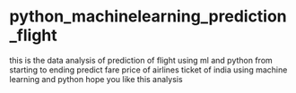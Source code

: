 # python_machinelearning_prediction_flight
this is the data analysis of prediction of flight using ml and python from starting to ending
predict fare price of airlines ticket  of india using machine learning and python
hope you like this analysis
